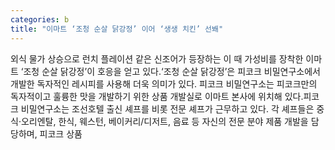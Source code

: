 ```yaml
---
categories: b
title: "이마트 ‘조청 순살 닭강정’ 이어 ‘생생 치킨’ 선봬"
---
```

 외식 물가 상승으로 런치 플레이션 같은 신조어가 등장하는 이 때 가성비를 장착한 이마트 ‘조청 순살 닭강정’이 호응을 얻고 있다.‘조청 순살 닭강정’은 피코크 비밀연구소에서 개발한 독자적인 레시피를 사용해 더욱 의미가 있다. 피코크 비밀연구소는 피코크만의 독자적이고 훌륭한 맛을 개발하기 위한 상품 개발실로 이마트 본사에 위치해 있다.피코크 비밀연구소는 조선호텔 출신 셰프를 비롯 전문 셰프가 근무하고 있다. 각 셰프들은 중식·오리엔탈, 한식, 웨스턴, 베이커리/디저트, 음료 등 자신의 전문 분야 제품 개발을 담당하며, 피코크 상품 